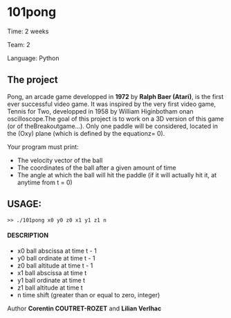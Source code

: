 101pong
===

Time:       2 weeks

Team:       2

Language:   Python


The project
----
Pong, an arcade game developped in **1972** by **Ralph Baer (Atari)**, is the first ever successful video game. It was inspired by the very first video game, Tennis for Two, developped in 1958 by William Higinbotham onan oscilloscope.The goal of this project is to work on a 3D version of this game (or of theBreakoutgame...). Only one paddle will be considered, located in the (Oxy) plane (which is defined by the equationz= 0).

Your program must print:
* The velocity vector of the ball
* The coordinates of the ball after a given amount of time
* The angle at which the ball will hit the paddle (if it will actually hit it, at anytime from t = 0)

## USAGE:

```
>> ./101pong x0 y0 z0 x1 y1 z1 n
```

#### DESCRIPTION
* x0  ball abscissa at time t - 1
* y0  ball ordinate at time t - 1
* z0  ball altitude at time t - 1
* x1  ball abscissa at time t
* y1  ball ordinate at time t
* z1  ball altitude at time t
* n   time shift (greater than or equal to zero, integer)


Author **Corentin COUTRET-ROZET** and **Lilian Verlhac**